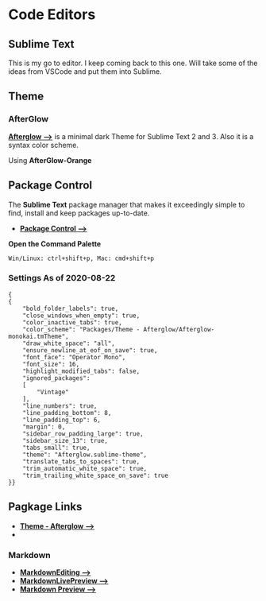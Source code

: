 # Code Editors

## Sublime Text

This is my go to editor. I keep coming back to this one. Will take some of the ideas from VSCode and put them into Sublime.

## Theme

### AfterGlow

[**Afterglow -->**](https://packagecontrol.io/packages/Theme%20-%20Afterglow) is a minimal dark Theme for Sublime Text 2 and 3. Also it is a syntax color scheme.

Using **AfterGlow-Orange**

## Package Control

The **Sublime Text** package manager that makes it exceedingly simple to find, install and keep packages up-to-date.

- [**Package Control -->**](https://packagecontrol.io/)

**Open the Command Palette**

```
Win/Linux: ctrl+shift+p, Mac: cmd+shift+p
```

### Settings As of 2020-08-22

```
{
{
    "bold_folder_labels": true,
    "close_windows_when_empty": true,
    "color_inactive_tabs": true,
    "color_scheme": "Packages/Theme - Afterglow/Afterglow-monokai.tmTheme",
    "draw_white_space": "all",
    "ensure_newline_at_eof_on_save": true,
    "font_face": "Operator Mono",
    "font_size": 16,
    "highlight_modified_tabs": false,
    "ignored_packages":
    [
        "Vintage"
    ],
    "line_numbers": true,
    "line_padding_bottom": 8,
    "line_padding_top": 6,
    "margin": 0,
    "sidebar_row_padding_large": true,
    "sidebar_size_13": true,
    "tabs_small": true,
    "theme": "Afterglow.sublime-theme",
    "translate_tabs_to_spaces": true,
    "trim_automatic_white_space": true,
    "trim_trailing_white_space_on_save": true
}}
```

## Pagkage Links

- [**Theme - Afterglow -->**](https://packagecontrol.io/packages/Theme%20-%20Afterglow)
-
### Markdown

- [**Markdown​Editing -->**](hthttps://packagecontrol.io/packages/MarkdownEditingw)
- [**Markdown​Live​Preview -->**](https://packagecontrol.io/packages/MarkdownLivePreview)
- [**Markdown Preview -->**](https://packagecontrol.io/packages/MarkdownLivePreview)

